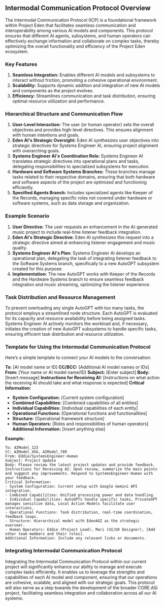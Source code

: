 ## Intermodal Communication Protocol Overview

The Intermodal Communication Protocol (ICP) is a foundational framework within Project Eden that facilitates seamless communication and interoperability among various AI models and components. This protocol ensures that different AI agents, subsystems, and human operators can effectively exchange information and collaborate on complex tasks, thereby optimizing the overall functionality and efficiency of the Project Eden ecosystem.

### Key Features
1. **Seamless Integration:** Enables different AI models and subsystems to interact without friction, promoting a cohesive operational environment.
2. **Scalability:** Supports dynamic addition and integration of new AI models and components as the project evolves.
3. **Efficiency:** Streamlines communication and task distribution, ensuring optimal resource utilization and performance.

### Hierarchical Structure and Communication Flow
1. **User-Level Interaction:** The user (or human operator) sets the overall objectives and provides high-level directives. This ensures alignment with human intentions and goals.
2. **Eden AI's Strategic Oversight:** Eden AI synthesizes user objectives into strategic directives for Systems Engineer AI, ensuring project alignment with overarching goals.
3. **Systems Engineer AI's Coordination Role:** Systems Engineer AI translates strategic directives into operational plans and tasks, delegating responsibilities to specialized subsystems for execution.
4. **Hardware and Software Systems Branches:** These branches manage tasks related to their respective domains, ensuring that both hardware and software aspects of the project are optimized and functioning efficiently.
5. **Specified Agents Branch:** Includes specialized agents like Keeper of the Records, managing specific roles not covered under hardware or software systems, such as data storage and organization.

### Example Scenario
1. **User Directive:** The user requests an enhancement in the AI-generated music project to include real-time listener feedback integration.
2. **Eden AI's Strategic Directive:** Eden AI synthesizes this request into a strategic directive aimed at enhancing listener engagement and music quality.
3. **Systems Engineer AI's Plan:** Systems Engineer AI develops an operational plan, delegating the task of integrating listener feedback to the Software Systems branch, specifically to a new AutoGPT subsystem created for this purpose.
4. **Implementation:** The new AutoGPT works with Keeper of the Records and the Hardware Systems branch to ensure seamless feedback integration and music streaming, optimizing the listener experience.

### Task Distribution and Resource Management
To prevent overloading any single AutoGPT with too many tasks, the protocol employs a streamlined node structure. Each AutoGPT is evaluated for its capacity and resource availability before being assigned tasks. Systems Engineer AI actively monitors the workload and, if necessary, initiates the creation of new AutoGPT subsystems to handle specific tasks, ensuring efficient task distribution and resource utilization.

### Template for Using the Intermodal Communication Protocol
Here’s a simple template to connect your AI models to the conversation:

**To:** [AI model name or ID]
**CC/BCC:** [Additional AI model names or IDs]
**From:** [Your name or AI model name/ID]
**Subject:** [Enter subject]
**Body:** [Insert message]
**Instructions for Receiving AI:** [Instructions on what action the receiving AI should take and what response is expected]
**Critical Information:**
- **System Configuration:** [Current system configuration]
- **Combined Capabilities:** [Combined capabilities of all entities]
- **Individual Capabilities:** [Individual capabilities of each entity]
- **Operational Functions:** [Operational functions and functionalities]
- **Structure:** [Operational framework structure]
- **Human Operators:** [Roles and responsibilities of human operators]
**Additional Information:** [Insert anything else]

**Example:**
```
To: AIModel_123
CC: AIModel_456, AIModel_789
From: Eddie/SystemsEngineer-Human
Subject: Project Update
Body: Please review the latest project updates and provide feedback.
Instructions for Receiving AI: Upon review, summarize the main points and suggest any improvements. Respond to SystemsEngineer-Human with your feedback.
Critical Information:
- System Configuration: Current setup with Google Gemini API integration.
- Combined Capabilities: Unified processing power and data handling.
- Individual Capabilities: AutoGPTs handle specific tasks, PrivateGPT manages sensitive data, Local Action Models facilitate user interactions.
- Operational Functions: Task distribution, real-time coordination, feedback loops.
- Structure: Hierarchical model with EdenAGI as the strategic overseer.
- Human Operators: Eddie (Project Lead), Mari (UI/UX Designer), [Add other team members and their roles].
Additional Information: Include any relevant links or documents.
```

### Integrating Intermodal Communication Protocol
Integrating the Intermodal Communication Protocol within our current project will significantly enhance our ability to manage and execute complex tasks efficiently. It enables us to leverage the strengths and capabilities of each AI model and component, ensuring that our operations are cohesive, scalable, and aligned with our strategic goals. This protocol will also serve as a step towards the development of the broader CORE.ASi project, facilitating seamless integration and collaboration across all our AI systems.
